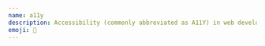 ```yaml
---
name: a11y
description: Accessibility (commonly abbreviated as A11Y) in web development means enabling as many people as possible to use Web sites, even when those people's abilities are limited in some way.
emoji: 🔐
---
```

